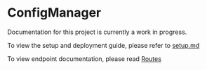 # ConfigManager  

Documentation for this project is currently a work in progress.  

To view the setup and deployment guide, please refer to [setup.md](setup.md)  

To view endpoint documentation, please read [Routes](routes.md)